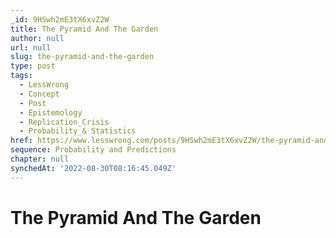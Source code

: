 ```yaml
---
_id: 9HSwh2mE3tX6xvZ2W
title: The Pyramid And The Garden
author: null
url: null
slug: the-pyramid-and-the-garden
type: post
tags:
  - LessWrong
  - Concept
  - Post
  - Epistemology
  - Replication_Crisis
  - Probability_& Statistics
href: https://www.lesswrong.com/posts/9HSwh2mE3tX6xvZ2W/the-pyramid-and-the-garden
sequence: Probability and Predictions
chapter: null
synchedAt: '2022-08-30T08:16:45.049Z'
---
```

# The Pyramid And The Garden

